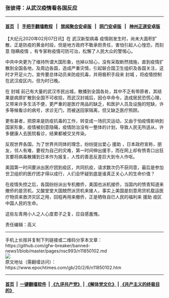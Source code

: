 ### 张彼得：从武汉疫情看各国反应
------------------------

#### [首页](https://github.com/gfw-breaker/banned-news1/blob/master/README.md) &nbsp;&nbsp;|&nbsp;&nbsp; [手把手翻墙教程](https://github.com/gfw-breaker/guides/wiki) &nbsp;&nbsp;|&nbsp;&nbsp; [禁闻聚合安卓版](https://github.com/gfw-breaker/bn-android) &nbsp;&nbsp;|&nbsp;&nbsp; [网门安卓版](https://github.com/oGate2/oGate) &nbsp;&nbsp;|&nbsp;&nbsp; [神州正道安卓版](https://github.com/SzzdOgate/update) 



<div><p>
 【大纪元2020年02月07日讯】在
 <ok href="https://www.epochtimes.com/gb/tag/%E6%AD%A6%E6%B1%89%E6%96%B0%E5%9E%8B%E7%97%85%E6%AF%92.html">
  武汉新型病毒
 </ok>
 疫情刚发生时，尚未大面积扩散，正是防疫的黄金时段，但是地方政府不敢承担责任，害怕引起人心惶恐，而刻意
 <ok href="https://www.epochtimes.com/gb/tag/%E9%9A%90%E7%9E%92%E7%96%AB%E6%83%85.html">
  隐瞒疫情
 </ok>
 ，有专家称疫情可防可治，松懈了人民大众的警惕心。
</p>
<p>
 中共中央更为了维持所谓大国形象，也掉以轻心，没有采取断然措施，直到疫情扩散到全国各地，及周边各国，造成严重灾情，引起联合国卫生组织及各国关注，这时才开足火力，宣传要总体动员来防疫抗毒，并用极积手段来
 <ok href="https://www.epochtimes.com/gb/tag/%E5%B0%81%E5%9F%8E.html">
  封城
 </ok>
 ，将疫情控制在武汉疫区内，但为时已晚。
</p>
<p>
 在
 <ok href="https://www.epochtimes.com/gb/tag/%E5%B0%81%E5%9F%8E.html">
  封城
 </ok>
 前己有大量的武汉市民出城，散播到全国各处，其中不乏有带原者，其结果是病原扩散到全国不可收拾，而武汉封城后，因仓卒命令，造成居民恐慌心理，又带来许多生活不便，更严重的是医疗用品的缺乏，和医护人员及设施的短缺，许多等候看诊的病号，求诊无门，而被送回家隔离，但又缺乏医疗照顾。
</p>
<p>
 更有甚者，把原来是防疫抗毒的工作，转变成一场抗灾运动，又由于怕疫情影响到国家形象，疫情被刻意隐暪，疫情防治没有一整体的计划，导致人民无所适从，许多健康人去医院看诊，结果都被交叉传染。
</p>
<p>
 反观世界各国，为了世界共同体的理念，纷纷提出爱心
 <ok href="https://www.epochtimes.com/gb/tag/%E6%8F%B4%E5%8A%A9.html">
  援助
 </ok>
 ，日本政府宣称，朋友，邻人有难，要视为自己的灾难，第一时间伸出援手，而在网上却有愤青口出狂言要将病毒散播到日本作为报复，人性的善恶反差巨大到令人作呕。
</p>
<p>
 美国第一时间要派出医疗团到疫区，共同抗疫，请求数次仍不获同意，最后是参加世卫组织的医疗团才得以成行，人们会怀疑到底是谁真正关心人的生命价值？
</p>
<p>
 在疫情失控之后，各国纷纷派出专机撤侨，美国也派机接侨，当国内的愤青知道来撤侨的是货机，又酸堂堂大国兢然派货机来接人，事实上美国是刻意用货机载运医疗物资来救济灾区之用，回程再用来撤侨，正是牺牲自已人民的福利来
 <ok href="https://www.epochtimes.com/gb/tag/%E6%8F%B4%E5%8A%A9.html">
  援助
 </ok>
 疫区中国人民的生命。
</p>
<p>
 这些左青用小人之人心度君子之复，应自感羞愧。
</p>
<p>
 责任编辑：高义
</p>
</div>
<hr/>
手机上长按并复制下列链接或二维码分享本文章：<br/>
https://github.com/gfw-breaker/banned-news1/blob/master/pages/nsc993/n11850102.md <br/>
<a href='https://github.com/gfw-breaker/banned-news1/blob/master/pages/nsc993/n11850102.md'><img src='https://github.com/gfw-breaker/banned-news1/blob/master/pages/nsc993/n11850102.md.png'/></a> <br/>
原文地址（需翻墙访问）：https://www.epochtimes.com/gb/20/2/6/n11850102.htm


------------------------
#### [首页](https://github.com/gfw-breaker/banned-news1/blob/master/README.md) &nbsp;|&nbsp; [一键翻墙软件](https://github.com/gfw-breaker/nogfw/blob/master/README.md) &nbsp;| [《九评共产党》](https://github.com/gfw-breaker/9ping.md/blob/master/README.md#九评之一评共产党是什么) | [《解体党文化》](https://github.com/gfw-breaker/jtdwh.md/blob/master/README.md) | [《共产主义的终极目的》](https://github.com/gfw-breaker/gczydzjmd.md/blob/master/README.md)


<img src='http://gfw-breaker.win/banned-news/pages/nsc993/n11850102.md' width='0px' height='0px'/>